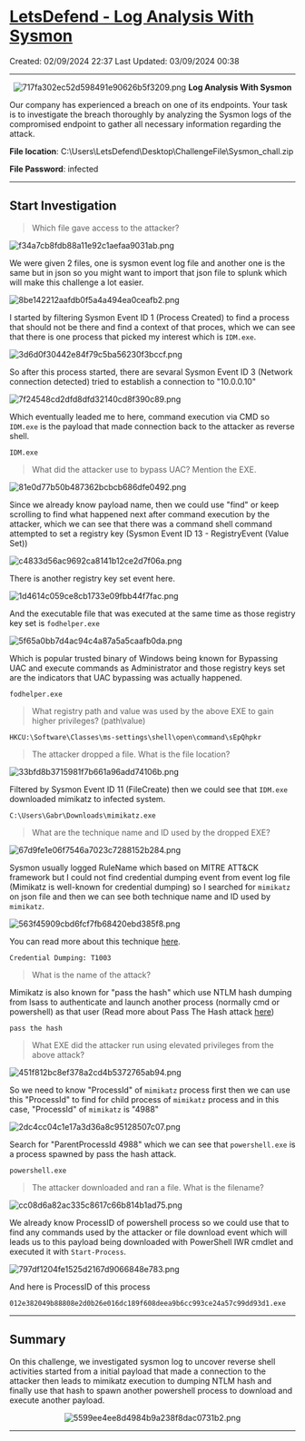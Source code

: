 # [LetsDefend - Log Analysis With Sysmon](https://app.letsdefend.io/challenge/log-analysis-with-sysmon)
Created: 02/09/2024 22:37
Last Updated: 03/09/2024 00:38
* * *
<div align=center>

![717fa302ec52d598491e90626b5f3209.png](../../_resources/717fa302ec52d598491e90626b5f3209.png)
**Log Analysis With Sysmon**
</div>
Our company has experienced a breach on one of its endpoints. Your task is to investigate the breach thoroughly by analyzing the Sysmon logs of the compromised endpoint to gather all necessary information regarding the attack.

**File location**: C:\Users\LetsDefend\Desktop\ChallengeFile\Sysmon_chall.zip

**File Password**: infected
* * *
## Start Investigation
>Which file gave access to the attacker?

![f34a7cb8fdb88a11e92c1aefaa9031ab.png](../../_resources/f34a7cb8fdb88a11e92c1aefaa9031ab.png)

We were given 2 files, one is sysmon event log file and another one is the same but in json so you might want to import that json file to splunk which will make this challenge a lot easier.

![8be142212aafdb0f5a4a494ea0ceafb2.png](../../_resources/8be142212aafdb0f5a4a494ea0ceafb2.png)

I started by filtering Sysmon Event ID 1 (Process Created) to find a process that should not be there and find a context of that proces, which we can see that there is one process that picked my interest which is `IDM.exe`.

![3d6d0f30442e84f79c5ba56230f3bccf.png](../../_resources/3d6d0f30442e84f79c5ba56230f3bccf.png)

So after this process started, there are sevaral Sysmon Event ID 3 (Network connection detected) tried to establish a connection to "10.0.0.10"

![7f24548cd2dfd8dfd32140cd8f390c89.png](../../_resources/7f24548cd2dfd8dfd32140cd8f390c89.png)

Which eventually leaded me to here, command execution via CMD so `IDM.exe` is the payload that made connection back to the attacker as reverse shell.

```
IDM.exe
```

>What did the attacker use to bypass UAC? Mention the EXE.

![81e0d77b50b487362bcbcb686dfe0492.png](../../_resources/81e0d77b50b487362bcbcb686dfe0492.png)

Since we already know payload name, then we could use "find" or keep scrolling to find what happened next after command execution by the attacker, which we can see that there was a command shell command attempted to set a registry key (Sysmon Event ID 13 - RegistryEvent (Value Set))

![c4833d56ac9692ca8141b12ce2d7f06a.png](../../_resources/c4833d56ac9692ca8141b12ce2d7f06a.png)

There is another registry key set event here.

![1d4614c059ce8cb1733e09fbb44f7fac.png](../../_resources/1d4614c059ce8cb1733e09fbb44f7fac.png)

And the executable file that was executed at the same time as those registry key set is `fodhelper.exe`

![5f65a0bb7d4ac94c4a87a5a5caafb0da.png](../../_resources/5f65a0bb7d4ac94c4a87a5a5caafb0da.png)

Which is popular trusted binary of Windows being known for Bypassing UAC and execute commands as Administrator and those registry keys set are the indicators that UAC bypassing was actually happened.

```
fodhelper.exe
```

>What registry path and value was used by the above EXE to gain higher privileges? (path\value)
```
HKCU:\Software\Classes\ms-settings\shell\open\command\sEpQhpkr
```

>The attacker dropped a file. What is the file location?

![33bfd8b3715981f7b661a96add74106b.png](../../_resources/33bfd8b3715981f7b661a96add74106b.png)

Filtered by Sysmon Event ID 11 (FileCreate) then we could see that `IDM.exe` downloaded mimikatz to infected system.

```
C:\Users\Gabr\Downloads\mimikatz.exe
```

>What are the technique name and ID used by the dropped EXE?

![67d9fe1e06f7546a7023c7288152b284.png](../../_resources/67d9fe1e06f7546a7023c7288152b284.png)

Sysmon usually logged RuleName which based on MITRE ATT&CK framework but I could not find credential dumping event from event log file (Mimikatz is well-known for credential dumping) so I searched for `mimikatz` on json file and then we can see both technique name and ID used by `mimikatz`.  

![563f45909cbd6fcf7fb68420ebd385f8.png](../../_resources/563f45909cbd6fcf7fb68420ebd385f8.png)

You can read more about this technique [here](https://attack.mitre.org/techniques/T1003/).

```
Credential Dumping: T1003
```

>What is the name of the attack?

Mimikatz is also known for "pass the hash" which use NTLM hash dumping from lsass to authenticate and launch another process (normally cmd or powershell) as that user (Read more about Pass The Hash attack [here](https://www.netwrix.com/pass_the_hash_attack_explained.html?source=post_page-----edb6fb3022b7--------------------------------))

```
pass the hash
```

>What EXE did the attacker run using elevated privileges from the above attack?

![451f812bc8ef378a2cd4b5372765ab94.png](../../_resources/451f812bc8ef378a2cd4b5372765ab94.png)

So we need to know "ProcessId" of `mimikatz` process first then we can use this "ProcessId" to find for child process of `mimikatz` process and in this case, "ProcessId" of `mimikatz` is "4988"

![2dc4cc04c1e17a3d36a8c95128507c07.png](../../_resources/2dc4cc04c1e17a3d36a8c95128507c07.png)

Search for "ParentProcessId 4988" which we can see that `powershell.exe` is a process spawned by pass the hash attack.

```
powershell.exe
```

>The attacker downloaded and ran a file. What is the filename?

![cc08d6a82ac335c8617c66b814b1ad75.png](../../_resources/cc08d6a82ac335c8617c66b814b1ad75.png)

We already know ProcessID of powershell process so we could use that to find any commands used by the attacker or file download event which will leads us to this payload being downloaded with PowerShell IWR cmdlet and executed it with `Start-Process`.

![797df1204fe1525d2167d9066848e783.png](../../_resources/797df1204fe1525d2167d9066848e783.png)

And here is ProcessID of this process

```
012e382049b88808e2d0b26e016dc189f608deea9b6cc993ce24a57c99dd93d1.exe
```
* * *
## Summary
On this challenge, we investigated sysmon log to uncover reverse shell activities started from a initial payload that made a connection to the attacker then leads to mimikatz execution to dumping NTLM hash and finally use that hash to spawn another powershell process to download and execute another payload.

<div align=center>

![5599ee4ee8d4984b9a238f8dac0731b2.png](../../_resources/5599ee4ee8d4984b9a238f8dac0731b2.png)
</div>

* * *
